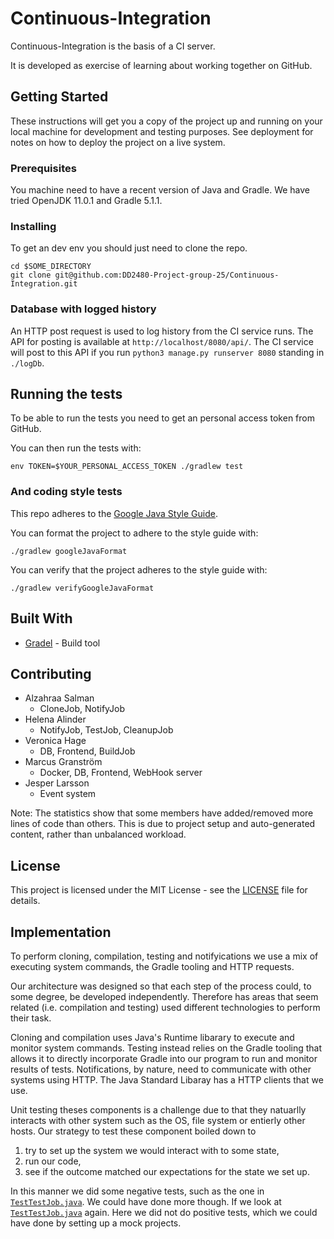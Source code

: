# Continuous-Integration
Continuous-Integration is the basis of a CI server.

It is developed as exercise of learning about working together on GitHub.

## Getting Started

These instructions will get you a copy of the project up and running on your local machine for development and testing purposes. See deployment for notes on how to deploy the project on a live system.

### Prerequisites

You machine need to have a recent version of Java and Gradle. We have tried OpenJDK 11.0.1 and Gradle 5.1.1. 

### Installing

To get an dev env you should just need to clone the repo.

```
cd $SOME_DIRECTORY
git clone git@github.com:DD2480-Project-group-25/Continuous-Integration.git
```

### Database with logged history

An HTTP post request is used to log history from the CI service runs. The API for posting is available at ```http://localhost/8080/api/```. The CI service will post to this API if you run ```python3 manage.py runserver 8080``` standing in ```./logDb```.

## Running the tests

To be able to run the tests you need to get an personal access token from GitHub.

You can then run the tests with:
```
env TOKEN=$YOUR_PERSONAL_ACCESS_TOKEN ./gradlew test
```

### And coding style tests

This repo adheres to the [Google Java Style Guide](https://google.github.io/styleguide/javaguide.html).

You can format the project to adhere to the style guide with:
```
./gradlew googleJavaFormat
```

You can verify that the project adheres to the style guide with:
```
./gradlew verifyGoogleJavaFormat
```

## Built With

* [Gradel](https://gradle.org/) - Build tool

## Contributing
- Alzahraa Salman
  - CloneJob, NotifyJob  
- Helena Alinder
  - NotifyJob, TestJob, CleanupJob
- Veronica Hage
  - DB, Frontend, BuildJob
- Marcus Granström
  - Docker, DB, Frontend, WebHook server 
- Jesper Larsson
  - Event system
  
Note: The statistics show that some members have added/removed more lines of code than others.
This is due to project setup and auto-generated content, rather than unbalanced workload.

## License

This project is licensed under the MIT License - see the [LICENSE](LICENSE) file for details.

## Implementation
To perform cloning, compilation, testing and notifyications we use a mix of executing system commands, the Gradle tooling and HTTP requests.

Our architecture was designed so that each step of the process could, to some degree, be developed independently. Therefore has areas that seem related (i.e. compilation and testing) used different technologies to perform their task.

Cloning and compilation uses Java's Runtime libarary to execute and monitor system commands. Testing instead relies on the Gradle tooling that allows it to directly incorporate Gradle into our program to run and monitor results of tests. Notifications, by nature, need to communicate with other systems using HTTP. The Java Standard Libaray has a HTTP clients that we use.

Unit testing theses components is a challenge due to that they natuarlly interacts with other system such as the OS, file system or entierly other hosts. Our strategy to test these component boiled down to
1. try to set up the system we would interact with to some state,
2. run our code,
3. see if the outcome matched our expectations for the state we set up.

In this manner we did some negative tests, such as the one in [`TestTestJob.java`](./src/test/java/TestTestJob.java). We could have done more though. If we look at [`TestTestJob.java`](./src/test/java/TestTestJob.java) again. Here we did not do positive tests, which we could have done by setting up a mock projects.